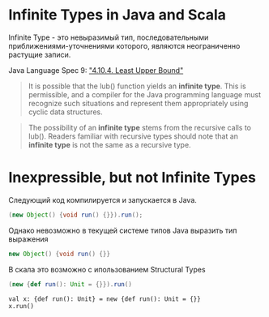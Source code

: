 # Infinite Types in Java and Scala

Infinite Type - это невыразимый тип, последовательными приближениями-уточнениями которого, являются неограниченно растущие записи.

Java Language Spec 9: ["4.10.4. Least Upper Bound"](https://docs.oracle.com/javase/specs/jls/se9/html/jls-4.html#jls-4.10.4)
> It is possible that the lub() function yields an **infinite type**. This is permissible, and a compiler for the Java programming language must recognize such situations and represent them appropriately using cyclic data structures.

> The possibility of an **infinite type** stems from the recursive calls to lub(). Readers familiar with recursive types should note that an **infinite type** is not the same as a recursive type.

# Inexpressible, but not Infinite Types
Следующий код компилируется и запускается в Java.
```java
(new Object() {void run() {}}).run();
```

Однако невозможно в текущей системе типов Java выразить тип выражения
```java
new Object() {void run() {}}
```

В скала это возможно с ипользованием Structural Types
```scala
(new {def run(): Unit = {}}).run()
```
```slala
val x: {def run(): Unit} = new {def run(): Unit = {}}
x.run()
```
